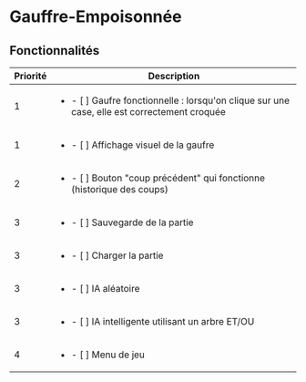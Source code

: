 # Gauffre-Empoisonnée

## Fonctionnalités

| Priorité | Description |
| --- | --- |
| 1 | <ul><li> - [ ] Gaufre fonctionnelle : lorsqu'on clique sur une case, elle est correctement croquée </li></ul>
| 1 | <ul><li> - [ ] Affichage visuel de la gaufre                                                       </li></ul>
| 2 | <ul><li> - [ ] Bouton "coup précédent" qui fonctionne (historique des coups)                       </li></ul>
| 3 | <ul><li> - [ ] Sauvegarde de la partie                                                             </li></ul>
| 3 | <ul><li> - [ ] Charger la partie                                                                   </li></ul>
| 3 | <ul><li> - [ ] IA aléatoire                                                                        </li></ul>
| 3 | <ul><li> - [ ] IA intelligente utilisant un arbre ET/OU                                            </li></ul>
| 4 | <ul><li> - [ ] Menu de jeu                                                                         </li></ul>

